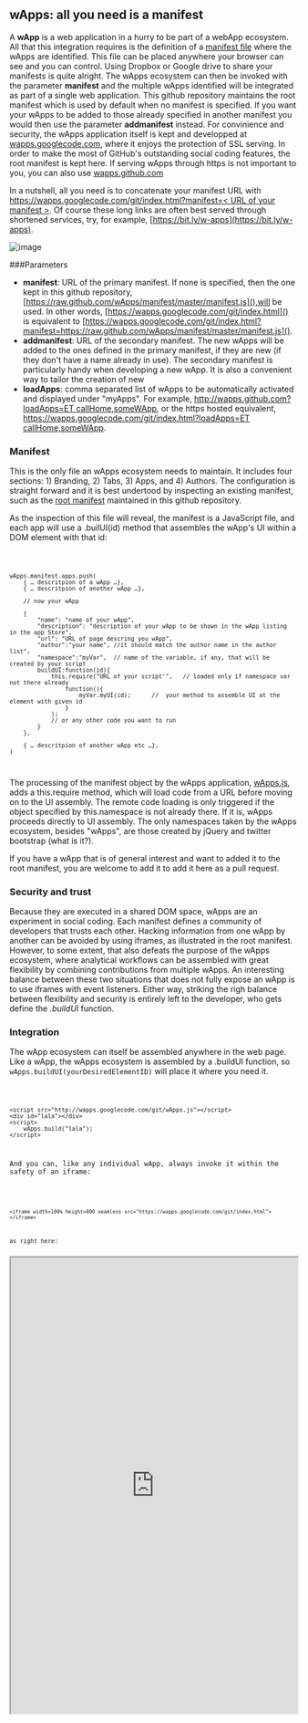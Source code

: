 wApps: all you need is a manifest
----
A **wApp** is a web application in a hurry to be part of a webApp ecosystem. All that this integration requires is the definition of a [manifest file](#manifest) where the wApps are identified. This file can be placed anywhere your browser can see and you can control. Using Dropbox or Google drive to share your manifests is quite alright. The wApps ecosystem can then be invoked with the parameter **manifest** and the multiple wApps identified will be integrated as part of a single web application. This github repository maintains the root manifest which is used by default when no manifest is specified. If you want your wApps to be added to those already specified in another manifest you would then use the parameter **addmanifest** instead. For convinience and security, the wApps application itself is kept and developped at [wapps.googlecode.com](http://wapps.googlecode.com), where it enjoys the protection of SSL serving. In order to make the most of GitHub's outstanding social coding features, the root manifest is kept here. If serving wApps through https is not important to you, you can also use [wapps.github.com](http://wapps.github.com)

In a nutshell, all you need is to concatenate your manifest URL with 
[https://wapps.googlecode.com/git/index.html?manifest=< URL of your manifest >](https://wapps.googlecode.com/git/index.html). Of course these long links are often best served through shortened services, try, for example, [https://bit.ly/w-apps](https://bit.ly/w-apps).

![image](http://wapps.googlecode.com/git/ScreenShot.png)

###Parameters
* **manifest**: URL of the primary manifest. If none is specified, then the one kept in this github repository,[https://raw.github.com/wApps/manifest/master/manifest.js](),will be used. In other words, [https://wapps.googlecode.com/git/index.html]() is equivalent to [https://wapps.googlecode.com/git/index.html?manifest=https://raw.github.com/wApps/manifest/master/manifest.js]().
* **addmanifest**: URL of the secondary manifest. The new wApps will be added to the ones defined in the primary manifest, if they are new (if they don't have a name already in use). The secondary manifest is particularly handy when developing a new wApp. It is also a convenient way to tailor the creation of new 
* **loadApps**: comma separated list of wApps to be automatically activated and displayed under "myApps". For example, [http://wapps.github.com?loadApps=ET callHome,someWApp](), or the https hosted equivalent, [https://wapps.googlecode.com/git/index.html?loadApps=ET callHome,someWApp](). 

### Manifest
This is the only file an wApps ecosystem needs to maintain. It includes four sections: 1) Branding, 2) Tabs, 3) Apps, and 4) Authors. The configuration is straight forward and it is best undertood by inspecting an existing manifest, such as the [root manifest](https://github.com/wApps/manifest/blob/master/manifest.js) maintained in this github repository. 

As the inspection of this file will reveal, the manifest is a JavaScript file, and each app will use a .builUI(id) method that assembles the wApp's UI within a DOM element with that id:

<code>
	
	wApps.manifest.apps.push(
		{ … descritpion of a wApp …},
		{ … descritpion of another wApp …},
		
		// now your wApp
		
		{ 
			"name": "name of your wApp",
    		"description": "description of your wApp to be shown in the wApp listing in the app Store",
    		"url": "URL of page descring you wApp",  
    		"author":"your name", //it should match the author name in the author list",
    		"namespace":"myVar",  // name of the variable, if any, that will be created by your script
    		buildUI:function(id){
        		this.require("URL of your script'",   // loaded only if namespace var not there already
            		function(){
            		    myVar.myUI(id);      //  your method to assemble UI at the element with given id
                	}
            	);
            	// or any other code you want to run
            }
        },
		
		{ … descritpion of another wApp etc …},
	)
</code>

The processing of the manifest object by the wApps application, [wApps.js](https://code.google.com/p/wapps/source/browse/wApps.js), adds a this.require method, which will load code from a URL before moving on to the UI assembly. The remote code loading is only triggered if the object specified by this.namespace is not already there. If it is, wApps proceeds directly to UI assembly. The only namespaces taken by the wApps ecosystem, besides "wApps", are those created by jQuery and twitter bootstrap (what is it?). 

If you have a wApp that is of general interest and want to added it to the root manifest, you are welcome to add it to add it here as a pull request.

### Security and trust
Because they are executed in a shared DOM space, wApps are an experiment in social coding. Each manifest defines a community of developers that trusts each other. Hacking information from one wApp by another can be avoided by using iframes, as illustrated in the root manifest. However, to some extent, that also defeats the purpose of the wApps ecosystem, where analytical workflows can be assembled with great flexibility by combining contributions from multiple wApps. An interesting balance between these two situations that does not fully expose an wApp is to use iframes with event listeners. Either way, striking the righ balance between flexibility and security is entirely left to the developer, who gets define the *.buildUI* function.

### Integration
The wApp ecosystem can itself be assembled anywhere in the web page. Like a wApp, the wApps ecosystem is assembled by a .buildUI function, so <code> wApps.buildUI(yourDesiredElementID)</code> will place it where you need it.

<code>
	
	<script src="http://wapps.googlecode.com/git/wApps.js"></script>
	<div id="lala"></div>
	<script>
		wApps.build("lala");
	</script>

And you can, like any individual wApp, always invoke it within the safety of an iframe:

<code> 

	<iframe width=100% height=800 seamless src="https://wapps.googlecode.com/git/index.html"></iframe> 
as right here:
<iframe width=100% height=800 seamless src="https://wapps.googlecode.com/git/index.html"></iframe>


